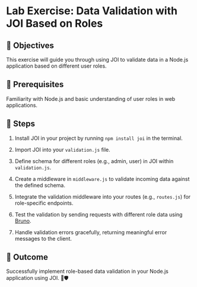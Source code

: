 # Lab Exercise: Data Validation with JOI Based on Roles

## 🎯 Objectives

This exercise will guide you through using JOI to validate data in a Node.js application based on different user roles.

## 🔑 Prerequisites

Familiarity with Node.js and basic understanding of user roles in web applications.

## 🚀 Steps

1. Install JOI in your project by running `npm install joi` in the terminal.

2. Import JOI into your `validation.js` file.

3. Define schema for different roles (e.g., admin, user) in JOI within `validation.js`.

4. Create a middleware in `middleware.js` to validate incoming data against the defined schema.

5. Integrate the validation middleware into your routes (e.g., `routes.js`) for role-specific endpoints.

6. Test the validation by sending requests with different role data using  [Bruno](https://www.usebruno.com/).

7. Handle validation errors gracefully, returning meaningful error messages to the client.

## 🎁 Outcome

Successfully implement role-based data validation in your Node.js application using JOI. 🌟🛡️
